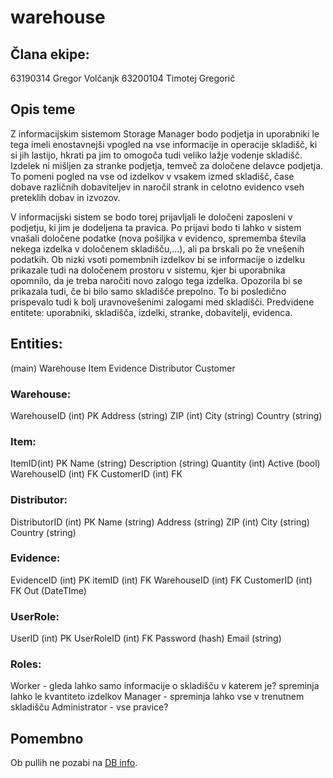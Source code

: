 # warehouse

## Člana ekipe:
63190314 Gregor Volčanjk
63200104 Timotej Gregorič


## Opis teme
Z informacijskim sistemom Storage Manager bodo podjetja in uporabniki le tega imeli enostavnejši vpogled na vse informacije in operacije skladišč, ki si jih lastijo, hkrati pa jim to omogoča tudi veliko lažje vodenje skladišč.
Izdelek ni mišljen za stranke podjetja, temveč za določene delavce podjetja. To pomeni pogled na vse od izdelkov v vsakem izmed skladišč, čase dobave različnih dobaviteljev in naročil strank in celotno evidenco vseh preteklih dobav in izvozov.
 
V informacijski sistem se bodo torej prijavljali le določeni zaposleni v podjetju, ki jim je dodeljena ta pravica. Po prijavi bodo ti lahko v sistem vnašali določene podatke (nova pošiljka v evidenco, sprememba števila nekega izdelka v določenem skladišču,...), ali pa brskali po že vnešenih podatkih.
Ob nizki vsoti pomembnih izdelkov bi se informacije o izdelku prikazale tudi na določenem prostoru v sistemu, kjer bi uporabnika opomnilo, da je treba naročiti novo zalogo tega izdelka. Opozorila bi se prikazala tudi, če bi bilo samo skladišče prepolno. To bi posledično prispevalo tudi k bolj uravnovešenimi zalogami med skladišči.
Predvidene entitete: uporabniki, skladišča, izdelki, stranke, dobavitelji, evidenca.

## Entities:

(main)
Warehouse
Item
Evidence
Distributor
Customer

### Warehouse:
WarehouseID (int) PK
Address (string)
ZIP (int)
City (string)
Country (string)

### Item: 
ItemID(int) PK
Name (string)
Description (string)
Quantity (int)
Active (bool)
WarehouseID (int) FK
CustomerID (int) FK

### Distributor: 
DistributorID (int) PK
Name (string)
Address (string)
ZIP (int)
City (string)
Country (string)

### Evidence:
EvidenceID (int) PK
itemID (int) FK
WarehouseID (int) FK
CustomerID (int) FK
Out (DateTIme)

### UserRole:
UserID (int) PK
UserRoleID (int) FK
Password (hash)
Email (string)

### Roles:
Worker - gleda lahko samo informacije o skladišču v katerem je? spreminja lahko le kvantiteto izdelkov
Manager - spreminja lahko vse v trenutnem skladišču
Administrator - vse pravice?


## Pomembno
Ob pullih ne pozabi na [DB info](https://github.com/GreTimotej/warehouse/blob/62686aee7fdde8f007f60f228761ee8d681aefa1/web/appsettings.json#L10).
